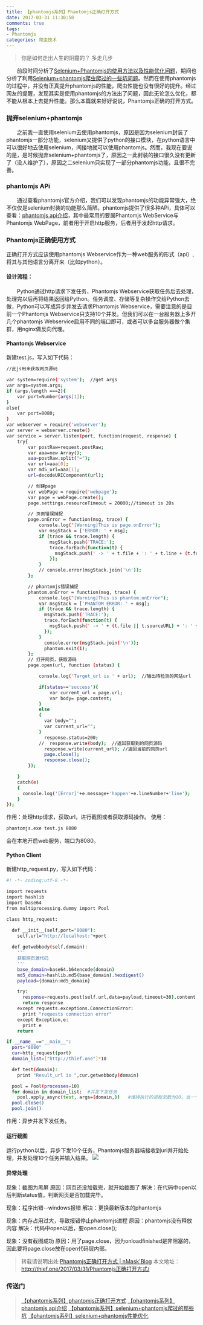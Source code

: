 ```yaml
---
title: 【phantomjs系列】Phantomjs正确打开方式
date: 2017-03-31 11:30:58
comments: true
tags: 
- Phantomjs
categories: 爬虫技术
---
```

<blockquote class="blockquote-center">你是如何走出人生的阴霾的？
多走几步</blockquote>

　　前段时间分析了[Selenium+Phantomjs的使用方法以及性能优化问题](http://thief.one/2017/03/01/Phantomjs%E6%80%A7%E8%83%BD%E4%BC%98%E5%8C%96/)，期间也分析了利用[Selenium+phantomjs爬虫爬过的一些坑问题](http://thief.one/2017/03/01/Phantomjs%E7%88%AC%E8%BF%87%E7%9A%84%E9%82%A3%E4%BA%9B%E5%9D%91/)。然而在使用phantomjs的过程中，并没有正真提升phantomjs的性能，爬虫性能也没有很好的提升。经过网友的提醒，发现其实是使用phantomjs的方法出了问题，因此无论怎么优化，都不能从根本上去提升性能。那么本篇就来好好说说，Phantomjs正确的打开方式。
<!--more -->
### 抛弃selenium+phantomjs
　　之前我一直使用selenium去使用phantomjs，原因是因为selenium封装了phantomjs一部分功能，selenium又提供了python的接口模块，在python语言中可以很好地去使用selenium，间接地就可以使用phantomjs。然而，我现在要说的是，是时候抛弃selenium+phantomjs了，原因之一此封装的接口很久没有更新了（没人维护了），原因之二selenium只实现了一部分phantomjs功能，且很不完善。

### phantomjs APi
　　通过查看phantomjs官方介绍，我们可以发现phantomjs的功能异常强大，绝不仅仅是selenium封装的功能那么简陋。phantomjs提供了很多种APi，具体可以查看：[phantomjs api介绍](http://thief.one/2017/03/13/Phantomjs-Api%E4%BB%8B%E7%BB%8D/)，其中最常用的要属Phantomjs WebService与Phantomjs WebPage，前者用于开启http服务，后者用于发起http请求。

### Phantomjs正确使用方式
正确打开方式应该使用phantomjs Webservice作为一种web服务的形式（api）,将其与其他语言分离开来（比如python）。

#### 设计流程：
　　Python通过http请求下发任务，Phantomjs Webservice获取任务后去处理，处理完以后再将结果返回给Python。任务调度、存储等复杂操作交给Python去做，Python可以写成异步并发去请求Phantomjs Webservice，需要注意的是目前一个Phantomjs Webservice只支持10个并发。但我们可以在一台服务器上多开几个phantomjs Webservice启用不同的端口即可，或者可以多台服务器做个集群，用nginx做反向代理。

#### Phantomjs Webservice
新建test.js，写入如下代码：
```bash
//此js用来获取网页源码

var system=require('system');  //get args
var args=system.args;
if (args.length ===2){
    var port=Number(args[1]);
}
else{
    var port=8080;
}
var webserver = require('webserver');
var server = webserver.create()
var service = server.listen(port, function(request, response) {
    try{
        var postRaw=request.postRaw;
        var aaa=new Array();
        aaa=postRaw.split("=");
        var url=aaa[0];
        var md5_url=aaa[1];
        url=decodeURIComponent(url);

        // 创建page
        var webPage = require('webpage');
        var page = webPage.create();
        page.settings.resourceTimeout = 20000;//timeout is 20s

        // 页面错误捕捉
        page.onError = function(msg, trace) {
            console.log("[Warning]This is page.onError");
            var msgStack = ['ERROR: ' + msg];
            if (trace && trace.length) {
                msgStack.push('TRACE:');
                trace.forEach(function(t) {
                  msgStack.push(' -> ' + t.file + ': ' + t.line + (t.function ? ' (in function "' + t.function +'")' : ''));
                });
            }
            // console.error(msgStack.join('\n'));
        };

        // phantomjs错误捕捉
        phantom.onError = function(msg, trace) {
            console.log("[Warning]This is phantom.onError");
            var msgStack = ['PHANTOM ERROR: ' + msg];
            if (trace && trace.length) {
              msgStack.push('TRACE:');
              trace.forEach(function(t) {
                msgStack.push(' -> ' + (t.file || t.sourceURL) + ': ' + t.line + (t.function ? ' (in function ' + t.function +')' : ''));
              });
            }
              console.error(msgStack.join('\n'));
              phantom.exit(1);
        };
        // 打开网页，获取源码
        page.open(url, function (status) {

            console.log('Target_url is ' + url);  //输出待检测的网站url

            if(status=='success'){
                var current_url = page.url;
                var body= page.content;
            }
            else
            {
              var body="";
              var current_url="";
            }
              response.status=200;
            //  response.write(body);  //返回获取到的网页源码
              response.write(current_url); //返回当前的网页url
              page.close();
              response.close();
        });

    }
    catch(e)
    {
      console.log('[Error]'+e.message+'happen'+e.lineNumber+'line');
    }
});
```
作用：处理http请求，获取url，进行截图或者获取源码操作。
使用：
```bash
phantomjs.exe test.js 8080
```
会在本地开启web服务，端口为8080。

#### Python Client
新建http_request.py，写入如下代码：
```bash
#! -*- coding:utf-8 -*-

import requests
import hashlib
import base64
from multiprocessing.dummy import Pool

class http_request:

  def __init__(self,port="8080"):
    self.url="http://localhost:"+port
  
  def getwebbody(self,domain):
    '''
    获取网页源代码
    '''
    base_domain=base64.b64encode(domain)
    md5_domain=hashlib.md5(base_domain).hexdigest()
    payload={domain:md5_domain}

    try:
      response=requests.post(self.url,data=payload,timeout=30).content
      return response
    except requests.exceptions.ConnectionError:
      print "requests connection error"
    except Exception,e:
      print e
    return

if __name__=="__main__":
  port="8080"
  cur=http_request(port)
  domain_list=["http://thief.one"]*10

  def test(domain):
    print "Result_url is ",cur.getwebbody(domain)

  pool = Pool(processes=10)
  for domain in domain_list:  #并发下发任务
    pool.apply_async(test, args=(domain,))   #维持执行的进程总数为10，当一个进程执行完后添加新进程.
  pool.close()
  pool.join()
```
作用：异步并发下发任务。

#### 运行截图
运行python以后，异步下发10个任务，Phantomjs服务器端接收到url并开始处理，并发处理10个任务并输入结果。
![](/upload_image/20170331/1.png)

#### 异常处理

现象：截图为黑屏
原因：网页还没加载完，就开始截图了
解决：在代码中open以后判断status值，判断网页是否加载完毕。

现象：程序出错--windows报错
解决：更换最新版本的phantomjs

现象：内存占用过大，导致报错停止phantomjs进程
原因：phantomjs没有释放内容
解决：代码中open以后，要open.close();

现象：没有截图成功
原因：用了page.close，因为onloadfinished是非阻塞的，因此要将page.close放在open代码层内部。


>转载请说明出处:[Phantomjs正确打开方式 | nMask'Blog](http://thief.one/2017/03/31/Phantomjs正确打开方式/)
本文地址：http://thief.one/2017/03/31/Phantomjs正确打开方式/

### 传送门

>[【phantomjs系列】phantomjs正确打开方式](http://thief.one/2017/03/31/Phantomjs%E6%AD%A3%E7%A1%AE%E6%89%93%E5%BC%80%E6%96%B9%E5%BC%8F/)
[【phantomjs系列】phantomjs api介绍](http://thief.one/2017/03/13/Phantomjs-Api%E4%BB%8B%E7%BB%8D/)
[【phantomjs系列】selenium+phantomjs爬过的那些坑](http://thief.one/2017/03/01/Phantomjs%E7%88%AC%E8%BF%87%E7%9A%84%E9%82%A3%E4%BA%9B%E5%9D%91/)
[【phantomjs系列】selenium+phantomjs性能优化](http://thief.one/2017/03/01/Phantomjs%E6%80%A7%E8%83%BD%E4%BC%98%E5%8C%96/)


